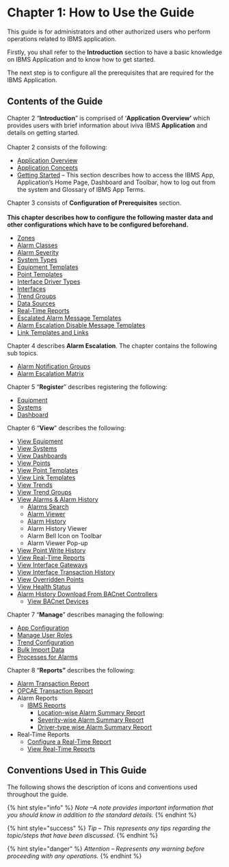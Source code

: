 # Chapter 1: How to Use the Guide

This guide is for administrators and other authorized users who perform operations related to IBMS application.

Firstly, you shall refer to the **Introduction** section to have a basic knowledge on IBMS Application and to know how to get started.

The next step is to configure all the prerequisites that are required for the IBMS Application.

## Contents of the Guide

Chapter 2 “**Introduction**” is comprised of ‘**Application** **Overview’** which provides users with brief information about iviva IBMS **Application** and details on getting started.\
\
Chapter 2 consists of the following:

* [Application Overview](chapter-2-introduction.md)
* [Application Concepts](chapter-2-introduction.md#application-concepts)
* [Getting Started](chapter-2-introduction.md#getting-started) – This section describes how to access the IBMS App, Application’s Home Page, Dashboard and Toolbar, how to log out from the system and Glossary of IBMS App Terms.

Chapter 3 consists of **Configuration of Prerequisites** section.\
\
**This chapter describes how to configure the following master data and other configurations which have to be configured beforehand.**

* [Zones](chapter-3-configuration-of-prerequisites.md#zones)
* [Alarm Classes](chapter-3-configuration-of-prerequisites.md#alarm-classes)
* [Alarm Severity](chapter-3-configuration-of-prerequisites.md#alarm-severity)
* [System Types](chapter-3-configuration-of-prerequisites.md#system-types)
* [Equipment Templates](chapter-3-configuration-of-prerequisites.md#equipment-templates)
* [Point Templates](chapter-3-configuration-of-prerequisites.md#point-templates)
* [Interface Driver Types](chapter-3-configuration-of-prerequisites.md#interface-driver-types)
* [Interfaces](chapter-3-configuration-of-prerequisites.md#interfaces)
* [Trend Groups](chapter-3-configuration-of-prerequisites.md#trend-groups)
* [Data Sources](chapter-3-configuration-of-prerequisites.md#data-sources)
* [Real-Time Reports](chapter-8-reports.md#real-time-reports)
* [Escalated Alarm Message Templates](chapter-3-configuration-of-prerequisites.md#escalated-alarm-message-templates)
* [Alarm Escalation Disable Message Templates](chapter-3-configuration-of-prerequisites.md#alarm-escalation-disable-message-templates)
* [Link Templates and Links](chapter-3-configuration-of-prerequisites.md#link-templates-and-links)

Chapter 4 describes **Alarm Escalation**. The chapter contains the following sub topics.

* [Alarm Notification Groups](chapter-4-alarm-escalation.md#alarm-notification-groups)
* [Alarm Escalation Matrix](chapter-4-alarm-escalation.md#alarm-escalation-matrix)

Chapter 5 “**Register**” describes registering the following:

* [Equipment](chapter-5-registering-new-items.md#register-new-equipment)
* [Systems](chapter-5-registering-new-items.md#register-new-systems)
* [Dashboard](chapter-5-registering-new-items.md#register-new-dashboard)

Chapter 6 “**View**” describes the following:

* [View Equipment](chapter-6-viewing-items.md#view-equipment)
* [View Systems](chapter-6-viewing-items.md#view-systems)
* [View Dashboards](chapter-6-viewing-items.md#view-dashboards)
* [View Points](chapter-6-viewing-items.md#view-points)
* [View Point Templates](chapter-6-viewing-items.md#view-point-templates)
* [View Link Templates](chapter-6-viewing-items.md#view-link-templates)
* [View Trends](chapter-6-viewing-items.md#view-trends)
* [View Trend Groups](chapter-6-viewing-items.md#view-trend-groups)
* [View Alarms & Alarm History](chapter-6-viewing-items.md#view-alarms-and-alarm-history)
  * [Alarms Search](chapter-6-viewing-items.md#alarms-search)
  * [Alarm Viewer](chapter-6-viewing-items.md#alarm-viewer)
  * [Alarm History](chapter-6-viewing-items.md#alarm-history)
  * Alarm History Viewer
  * Alarm Bell Icon on Toolbar
  * Alarm Viewer Pop-up
* [View Point Write History](chapter-6-viewing-items.md#point-write-history)
* [View Real-Time Reports](chapter-8-reports.md#view-real-time-reports)
* [View Interface Gateways](chapter-6-viewing-items.md#view-interface-gateways)
* [View Interface Transaction History](chapter-6-viewing-items.md#view-interface-transaction-history)
* [View Overridden Points](chapter-6-viewing-items.md#view-overridden-points)
* [View Health Status](chapter-6-viewing-items.md#view-health-status)
* [Alarm History Download From BACnet Controllers](chapter-6-viewing-items.md#alarm-history-download-from-bacnet-controllers)
  * [View BACnet Devices](chapter-6-viewing-items.md#view-bacnet-devices)

Chapter 7 “**Manage**” describes managing the following:

* [App Configuration](chapter-7-managing-the-application.md#app-configuration)
* [Manage User Roles](chapter-7-managing-the-application.md#manage-user-roles)
* [Trend Configuration](chapter-7-managing-the-application.md#trend-configuration)
* [Bulk Import Data](chapter-7-managing-the-application.md#bulk-import-data)
* [Processes for Alarms](chapter-7-managing-the-application.md#processes-for-alarms)

Chapter 8 “**Reports”** describes the following:

* [Alarm Transaction Report](chapter-8-reports.md#alarm-transaction-report)
* [OPCAE Transaction Report](chapter-8-reports.md#opcae-transaction-report)
* Alarm Reports
  * [IBMS Reports](chapter-8-reports.md#ibms-reports)
    * [Location-wise Alarm Summary Report](chapter-8-reports.md#location-wise-alarm-summary-report)
    * [Severity-wise Alarm Summary Report](chapter-8-reports.md#severity-wise-alarm-summary-report)
    * [Driver-type wise Alarm Summary Report](chapter-8-reports.md#driver-type-wise-alarm-summary-report)
* Real-Time Reports
  * [Configure a Real-Time Report](chapter-8-reports.md#configure-a-real-time-report)
  * [View Real-Time Reports](chapter-8-reports.md#view-real-time-reports)

## Conventions Used in This Guide

The following shows the description of icons and conventions used throughout the guide.



{% hint style="info" %}
_Note –A note provides important information that you should know in addition to the standard details._
{% endhint %}

{% hint style="success" %}
_Tip – This represents any tips regarding the topic/steps that have been discussed._
{% endhint %}

{% hint style="danger" %}
_Attention – Represents any warning before proceeding with any operations._
{% endhint %}
